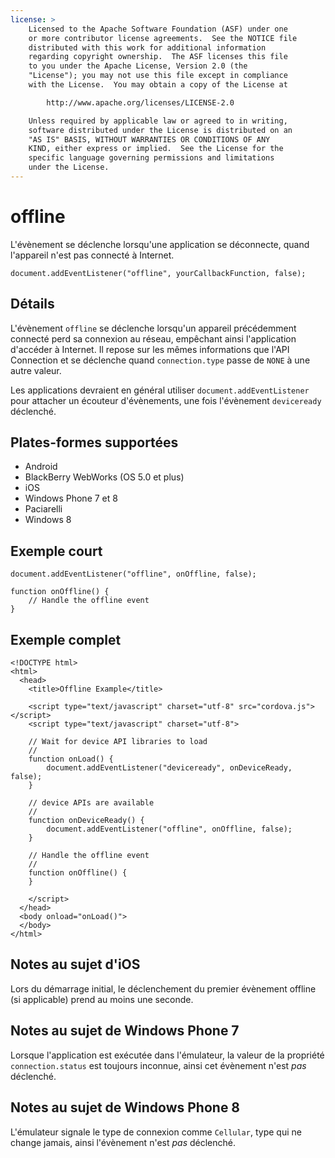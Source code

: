 ```yaml
---
license: >
    Licensed to the Apache Software Foundation (ASF) under one
    or more contributor license agreements.  See the NOTICE file
    distributed with this work for additional information
    regarding copyright ownership.  The ASF licenses this file
    to you under the Apache License, Version 2.0 (the
    "License"); you may not use this file except in compliance
    with the License.  You may obtain a copy of the License at

        http://www.apache.org/licenses/LICENSE-2.0

    Unless required by applicable law or agreed to in writing,
    software distributed under the License is distributed on an
    "AS IS" BASIS, WITHOUT WARRANTIES OR CONDITIONS OF ANY
    KIND, either express or implied.  See the License for the
    specific language governing permissions and limitations
    under the License.
---
```


# offline

L'évènement se déclenche lorsqu'une application se déconnecte, quand l'appareil n'est pas connecté à Internet.

    document.addEventListener("offline", yourCallbackFunction, false);
    

## Détails

L'évènement `offline` se déclenche lorsqu'un appareil précédemment connecté perd sa connexion au réseau, empêchant ainsi l'application d'accéder à Internet. Il repose sur les mêmes informations que l'API Connection et se déclenche quand `connection.type` passe de `NONE` à une autre valeur.

Les applications devraient en général utiliser `document.addEventListener` pour attacher un écouteur d'évènements, une fois l'évènement `deviceready` déclenché.

## Plates-formes supportées

*   Android
*   BlackBerry WebWorks (OS 5.0 et plus)
*   iOS
*   Windows Phone 7 et 8
*   Paciarelli
*   Windows 8

## Exemple court

    document.addEventListener("offline", onOffline, false);
    
    function onOffline() {
        // Handle the offline event
    }
    

## Exemple complet

    <!DOCTYPE html>
    <html>
      <head>
        <title>Offline Example</title>
    
        <script type="text/javascript" charset="utf-8" src="cordova.js"></script>
        <script type="text/javascript" charset="utf-8">
    
        // Wait for device API libraries to load
        //
        function onLoad() {
            document.addEventListener("deviceready", onDeviceReady, false);
        }
    
        // device APIs are available
        //
        function onDeviceReady() {
            document.addEventListener("offline", onOffline, false);
        }
    
        // Handle the offline event
        //
        function onOffline() {
        }
    
        </script>
      </head>
      <body onload="onLoad()">
      </body>
    </html>
    

## Notes au sujet d'iOS

Lors du démarrage initial, le déclenchement du premier évènement offline (si applicable) prend au moins une seconde.

## Notes au sujet de Windows Phone 7

Lorsque l'application est exécutée dans l'émulateur, la valeur de la propriété `connection.status` est toujours inconnue, ainsi cet évènement n'est *pas* déclenché.

## Notes au sujet de Windows Phone 8

L'émulateur signale le type de connexion comme `Cellular`, type qui ne change jamais, ainsi l'évènement n'est *pas* déclenché.